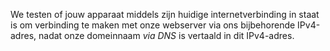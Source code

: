 We testen of jouw apparaat middels zijn huidige internetverbinding in staat is om verbinding te maken met onze webserver via ons bijbehorende IPv4-adres, nadat onze domeinnaam *via DNS* is vertaald in dit IPv4-adres.
